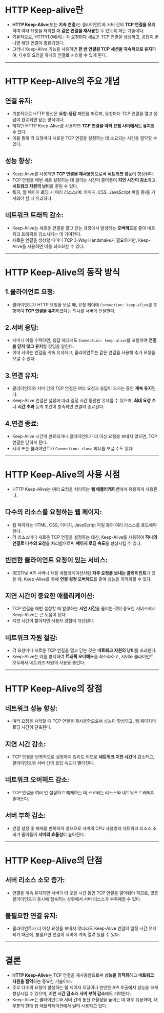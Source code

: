 # HTTP Keep-alive란

- **HTTP Keep-Alive**(또는 **지속 연결**)는 클라이언트와 서버 간의 **TCP 연결을 유지**하여 여러 요청을 처리할 때 **같은 연결을 재사용**할 수 있도록 하는 기술이다.
- 기본적으로, HTTP/1.0에서는 각 요청마다 새로운 TCP 연결을 생성하고, 응답이 끝나면 해당 연결이 종료되었다.
- 그러나 Keep-Alive 기능을 사용하면 **한 번 연결된 TCP 세션을 지속적으로 유지**하여, 다수의 요청을 하나의 연결로 처리할 수 있게 된다.

---

# HTTP Keep-Alive의 주요 개념

## **연결 유지**:

- 기본적으로 HTTP 통신은 **요청-응답** 패턴을 따르며, 요청마다 TCP 연결을 열고 응답이 완료되면 닫는 방식이다.
- 하지만 HTTP Keep-Alive를 사용하면 **TCP 연결을 여러 요청 사이에서도 유지**할 수 있다.
- 이를 통해 각 요청마다 새로운 TCP 연결을 설정하는 데 소요되는 시간을 절약할 수 있다.

## **성능 향상**:

- Keep-Alive를 사용하면 **TCP 연결을 재사용**함으로써 **네트워크 성능**이 향상된다.
- TCP 연결을 매번 새로 설정하는 데 걸리는 시간이 줄어들어 **지연 시간이 감소**하고, **네트워크 자원의 낭비**를 줄일 수 있다.
- 특히, 웹 페이지 로딩 시 여러 리소스(예: 이미지, CSS, JavaScript 파일 등)를 가져와야 할 때 유리하다.

## **네트워크 트래픽 감소**:

- Keep-Alive는 새로운 연결을 열고 닫는 과정에서 발생하는 **오버헤드**를 줄여 네트워크 트래픽을 감소시키는 데 기여한다.
- 새로운 연결을 생성할 때마다 TCP 3-Way Handshake가 필요하지만, Keep-Alive를 사용하면 이를 최소화할 수 있다.

---

# HTTP Keep-Alive의 동작 방식

## **1.클라이언트 요청**:

- 클라이언트가 HTTP 요청을 보낼 때, 요청 헤더에 `Connection: keep-alive`를 포함하여 **TCP 연결을 유지**하겠다는 의사를 서버에 전달한다.

## **2.서버 응답**:

- 서버가 이를 수락하면, 응답 헤더에도 `Connection: keep-alive`를 포함하여 **연결을 닫지 않고 유지**할 것임을 알린다.
- 이때 서버는 연결을 계속 유지하고, 클라이언트는 같은 연결을 사용해 추가 요청을 보낼 수 있다.

## **3.연결 유지**:

- 클라이언트와 서버 간의 TCP 연결은 여러 요청과 응답이 오가는 동안 **계속 유지**된다.
- Keep-Alive 연결은 설정에 따라 일정 시간 동안만 유지될 수 있으며, **최대 요청 수**나 **시간 초과** 등의 조건이 충족되면 연결이 종료된다.

## **4.연결 종료**:

- Keep-Alive 시간이 만료되거나 클라이언트가 더 이상 요청을 보내지 않으면, TCP 연결은 닫히게 된다.
- 서버 또는 클라이언트가 `Connection: close` 헤더를 보낼 수도 있다.

---

# HTTP Keep-Alive의 사용 시점

- HTTP Keep-Alive는 여러 요청을 처리하는 **웹 애플리케이션**에서 유용하게 사용된다.

## **다수의 리소스를 요청하는 웹 페이지**:

- 웹 페이지는 HTML, CSS, 이미지, JavaScript 파일 등의 여러 리소스를 로드해야 한다.
- 각 리소스마다 새로운 TCP 연결을 설정하는 대신, Keep-Alive를 사용하여 **하나의 연결로 다수의 요청**을 처리함으로써 **페이지 로딩 속도**를 향상시킬 수 있다.

## **빈번한 클라이언트 요청이 있는 서비스**:

- RESTful API 서버나 채팅 애플리케이션처럼 **자주 요청을 보내는 클라이언트**가 있을 때, Keep-Alive를 통해 **연결 설정 오버헤드**를 줄여 성능을 최적화할 수 있다.

## **지연 시간이 중요한 애플리케이션**:

- TCP 연결을 매번 설정할 때 발생하는 **지연 시간**을 줄이는 것이 중요한 서비스에서 Keep-Alive는 큰 도움이 된다.
- 지연 시간이 짧아지면 사용자 경험이 개선된다.

## **네트워크 자원 절감**:

- 각 요청마다 새로운 TCP 연결을 열고 닫는 것은 **네트워크 자원의 낭비**를 초래한다.
- Keep-Alive는 이를 방지하여 **트래픽 오버헤드**를 최소화하고, 서버와 클라이언트 모두에서 네트워크 자원의 사용을 줄인다.

---

# HTTP Keep-Alive의 장점

## **네트워크 성능 향상**:

- 여러 요청을 처리할 때 TCP 연결을 재사용함으로써 성능이 향상되고, 웹 페이지의 로딩 시간이 단축된다.

## **지연 시간 감소**:

- TCP 연결을 반복적으로 설정하지 않아도 되므로 **네트워크 지연 시간**이 감소하고, 클라이언트와 서버 간의 응답 속도가 빨라진다.

## **네트워크 오버헤드 감소**:

- TCP 연결을 여러 번 설정하고 해제하는 데 소요되는 리소스와 네트워크 트래픽이 줄어든다.

## **서버 부하 감소**:

- 연결 설정 및 해제를 반복하지 않으므로 서버의 CPU 사용량과 네트워크 리소스 소비가 줄어들어 **서버의 효율성**이 높아진다.

---

# HTTP Keep-Alive의 단점

## **서버 리소스 소모 증가**:

- 연결을 계속 유지하면 서버가 더 오랜 시간 동안 TCP 연결을 열어둬야 하므로, 많은 클라이언트가 동시에 접속하는 상황에서 서버 리소스가 부족해질 수 있다.

## **불필요한 연결 유지**:

- 클라이언트가 더 이상 요청을 보내지 않더라도 Keep-Alive 연결이 일정 시간 유지되기 때문에, 불필요한 연결이 서버에 계속 열려 있을 수 있다.

---

# 결론

- **HTTP Keep-Alive**는 TCP 연결을 재사용함으로써 **성능을 최적화**하고 **네트워크 자원을 절약**하는 중요한 기술이다.
- 주로 다수의 요청이 발생하는 웹 페이지 로딩이나 빈번한 API 호출에서 성능을 크게 향상시킬 수 있으며, **지연 시간 감소**와 **서버 부하 감소**에도 기여한다.
- Keep-Alive는 클라이언트와 서버 간의 통신 효율성을 높이는 데 매우 유용하며, 대부분의 현대 웹 애플리케이션에서 널리 사용되고 있다.